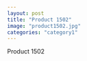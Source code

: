 ```yaml
---
layout: post
title: "Product 1502"
image: "product1502.jpg"
categories: "category1"
---
```

Product 1502
